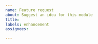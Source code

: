 ```yaml
---
name: Feature request
about: Suggest an idea for this module
title:
labels: enhancement
assignees:

---
```


<!-- Please describe what issues you would like this plugin to address. This should include enough detail to describe to someone who doesn't know the specifics of your project. -->

<!-- If you have any specific suggestions on ways that we could address this issue, please outline those: -->
